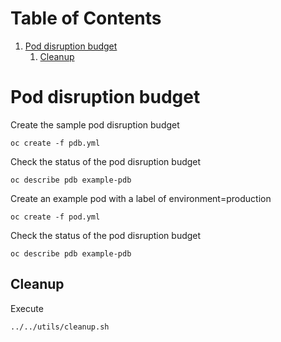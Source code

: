 
# Table of Contents

1.  [Pod disruption budget](#org403d345)
    1.  [Cleanup](#org040bd0c)


<a id="org403d345"></a>

# Pod disruption budget

Create the sample pod disruption budget

    oc create -f pdb.yml

Check the status of the pod disruption budget

    oc describe pdb example-pdb

Create an example pod with a label of environment=production

    oc create -f pod.yml

Check the status of the pod disruption budget

    oc describe pdb example-pdb


<a id="org040bd0c"></a>

## Cleanup

Execute

    ../../utils/cleanup.sh
